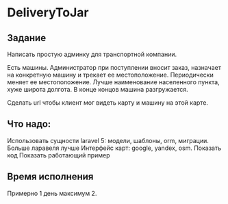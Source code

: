 # DeliveryToJar

## Задание

Написать простую админку для транспортной компании.

Есть машины. Администратор при поступлении вносит заказ, назначает
на конкретную машину и трекает ее местоположение. Периодически
меняет ее местоположение. Лучше наименование населенного пункта,
хуже широта долгота. В конце концов машина разгружается.

Сделать url чтобы клиент мог видеть карту и машину на этой карте.

## Что надо:

Использовать сущности laravel 5: модели, шаблоны, orm, миграции.
Больше ларавеля лучше
Интерфейс карт: google, yandex, osm.
Показать код
Показать работающий пример

## Время исполнения

Примерно 1 день максимум 2.